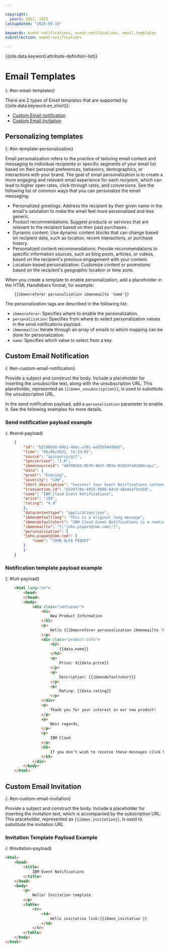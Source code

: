 ```yaml
---

copyright:
  years: 2021, 2025
lastupdated: "2025-09-10"

keywords: event notifications, event-notifications, email.templates
subcollection: event-notifications

---
```


{{site.data.keyword.attribute-definition-list}}

# Email Templates
{: #en-email-templates}

There are 2 types of Email templates that are supported by {{site.data.keyword.en_short}}:

   * [Custom Email notification](#en-custom-email-notification)
   * [Custom Email invitation](#en-custom-email-invitation)

## Personalizing templates
{: #en-template-personalization}

Email personalization refers to the practice of tailoring email content and messaging to individual recipients or specific segments of your email list based on their personal preferences, behaviors, demographics, or interactions with your brand. The goal of email personalization is to create a more engaging and relevant email experience for each recipient, which can lead to higher open rates, click-through rates, and conversions. See the following list of common ways that you can personalize the email messaging:

   * Personalized greetings: Address the recipient by their given name in the email's salutation to make the email feel more personalized and less generic.
   * Product recommendations: Suggest products or services that are relevant to the recipient based on their past purchases.
   * Dynamic content: Use dynamic content blocks that can change based on recipient data, such as location, recent interactions, or purchase history.
   * Personalized content recommendations: Provide recommendations to specific information sources, such as blog posts, articles, or videos, based on the recipient's previous engagement with your content.
   * Location-based personalization: Customize content or promotions based on the recipient's geographic location or time zone.


When you create a template to enable personalization, add a placeholder in the HTML Handlebars format, for example: 

```
    {{ibmenreferer personalization ibmenmailto 'name'}}
```

The personalization tags are described in the following list:

   * `ibmenreferer`: Specifies where to enable the personalization. 
   * `personalization`: Specifies from where to select personalization values in the send notifications payload.
   * `ibmenmailto`: Iterate through an array of emails to which mapping can be done for personalization.
   * `name`: Specifies which value to select from a key. 


## Custom Email Notification
{: #en-custom-email-notification}

Provide a subject and construct the body. Include a placeholder for inserting the unsubscribe text, along with the unsubscription URL. This placeholder, represented as `{{ibmen_unsubscription}}`, is used to substitute the unsubscription URL.

In the send notification payload, add a `personalization` parameter to enable it. See the following examples for more details.


### Send notification payload example
{: #send-payload}

```json
    {
        "id": "b2198eb8-04b1-48ec-a78c-ee87694dd845",
        "time": "06/06/2022, 14:23:01",
        "source": "apisource/git",
        "specversion": "1.0",
        "ibmensourceid": "d6f08a53-05f6-465f-903e-03db3fa91b64:api",
        "data": {
        "greet": "Evening",
        "severity": "LOW",
        "short_description": "Success! Your Event Notifications instance is now able to send personalised notifications",
        "transaction_id": "e539778e-4915-4586-b4c9-48e44af5c010",
        "name": "IBM Cloud Event Notifications",
        "price": "100",
        "rating": "4.9"
        },
        "datacontenttype": "application/json",
        "ibmendefaultlong": "This is a original long message",
        "ibmendefaultshort": "IBM Cloud Event Notifications is a routing service that provides information about critical events in your IBM Cloud account",
        "ibmenmailto": "[\"john.piquet@ibm.com\"]",
        "personalization": {
        "john.piquet@ibm.com": {
            "name": "JOHN ALFA PIQUET"
        }
        }
    }
```

### Notification template payload example
{: #full-payload}


``` html
    <html lang="en">
        <head>
        </head>
        <body>
            <div class="container">
                <h1>
                    New Product Information
                </h1>
                <p>
                    Hello {{ibmenreferer personalization ibmenmailto 'name'}}, Good {{data.greet}}
                </p>
                <div class="product-info">
                    <h2>
                        {{data.name}}
                    </h2>
                    <p>
                        Price: ${{data.price}}
                    </p>
                    <p>
                        Description: {{ibmendefaultshort}}
                    </p>
                    <p>
                        Rating: {{data.rating}}
                    </p>
                </div>
                <p>
                    Thank you for your interest in our new product!
                </p>
                <p>
                    Best regards,
                </p>
                <p>
                    IBM Cloud
                </p>
                <h5>
                    If you don't wish to receive these messages click here:{{ibmen_unsubscription}}
                </h5>
            </div>
        </body>
    </html>
 ```

## Custom Email Invitation
 {: #en-custom-email-invitation}

 Provide a subject and construct the body. Include a placeholder for inserting the invitation text, which is accompanied by the subscription URL. This placeholder, represented as `{{ibmen_invitation}}`, is used to substitute the invitation URL.

### Invitation Template Payload Example
 {: #invitation-payload}

 ``` html
 <html>
     <head>
         <title>
             IBM Event Notifications
         </title>
     </head>
     <body>
         <p>
             Hello! Invitation template
         </p>
         <table>
             <tr>
                 <td>
                     Hello invitation link:{{ibmen_invitation }} 
                 </td>
             </tr>
         </table>
     </body>
 </html>
 ```
